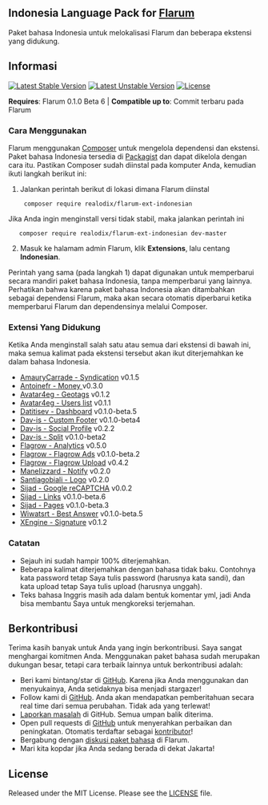 ## Indonesia Language Pack for [Flarum](http://flarum.org/)

Paket bahasa Indonesia untuk melokalisasi Flarum dan beberapa ekstensi yang didukung.

## Informasi
[![Latest Stable Version](https://poser.pugx.org/realodix/flarum-ext-indonesian/v/stable)](https://packagist.org/packages/realodix/flarum-ext-indonesian) [![Latest Unstable Version](https://poser.pugx.org/realodix/flarum-ext-indonesian/v/unstable)](https://packagist.org/packages/realodix/flarum-ext-indonesian) [![License](https://poser.pugx.org/realodix/flarum-ext-indonesian/license)](https://packagist.org/packages/realodix/flarum-ext-indonesian)

**Requires**: Flarum 0.1.0 Beta 6 | **Compatible up to**: Commit terbaru pada Flarum


### Cara Menggunakan
Flarum menggunakan [Composer](https://getcomposer.org/) untuk mengelola dependensi dan ekstensi. Paket bahasa Indonesia tersedia di [Packagist](https://packagist.org/packages/realodix/flarum-ext-indonesian) dan dapat dikelola dengan cara itu. Pastikan Composer sudah diinstal pada komputer Anda, kemudian ikuti langkah berikut ini:

1. Jalankan perintah berikut di lokasi dimana Flarum diinstal

        composer require realodix/flarum-ext-indonesian

 Jika Anda ingin menginstall versi tidak stabil, maka jalankan perintah ini

       composer require realodix/flarum-ext-indonesian dev-master

2. Masuk ke halamam admin Flarum, klik **Extensions**, lalu centang **Indonesian**.

Perintah yang sama (pada langkah 1) dapat digunakan untuk memperbarui secara mandiri paket bahasa Indonesia, tanpa memperbarui yang lainnya. Perhatikan bahwa karena paket bahasa Indonesia akan ditambahkan sebagai dependensi Flarum, maka akan secara otomatis diperbarui ketika memperbarui Flarum dan dependensinya melalui Composer.


### Extensi Yang Didukung
Ketika Anda menginstall salah satu atau semua dari ekstensi di bawah ini, maka semua kalimat pada ekstensi tersebut akan ikut diterjemahkan ke dalam bahasa Indonesia.

- [AmauryCarrade - Syndication](https://github.com/AmauryCarrade/flarum-ext-syndication) v0.1.5
- [Antoinefr - Money ](https://github.com/AntoineFr/flarum-ext-money) v0.3.0
- [Avatar4eg - Geotags](https://github.com/avatar4eg/flarum-ext-geotags) v0.1.2
- [Avatar4eg - Users list](https://github.com/Avatar4eg/flarum-ext-users-list) v0.1.1
- [Datitisev - Dashboard](https://github.com/datitisev/flarum-ext-admindashboard) v0.1.0-beta.5
- [Dav-is - Custom Footer](https://github.com/dav-is/flarum-ext-customfooter) v0.1.0-beta4
- [Dav-is - Social Profile](https://github.com/dav-is/flarum-ext-socialprofile) v0.2.2
- [Dav-is - Split](https://github.com/dav-is/flarum-ext-split) v0.1.0-beta2
- [Flagrow - Analytics](https://github.com/flagrow/flarum-ext-analytics) v0.5.0
- [Flagrow - Flagrow Ads](https://github.com/flagrow/ads) v0.1.0-beta.2
- [Flagrow - Flagrow Upload](https://github.com/flagrow/upload) v0.4.2
- [Manelizzard - Notify](https://github.com/manelizzard/flarum-notify) v0.2.0
- [Santiagobiali - Logo](https://github.com/santiagobiali/flarum-ext-logo) v0.2.0
- [Sijad - Google reCAPTCHA](https://github.com/sijad/flarum-ext-recaptcha) v0.0.2
- [Sijad - Links](https://github.com/sijad/flarum-ext-links) v0.1.0-beta.6
- [Sijad - Pages](https://github.com/sijad/flarum-ext-pages) v0.1.0-beta.3
- [Wiwatsrt - Best Answer](https://github.com/wiwatsrt/flarum-ext-best-answer) v0.1.0-beta.5
- [XEngine - Signature](https://github.com/XEngine/flarum-ext-signature) v0.1.2



### Catatan
- Sejauh ini sudah hampir 100% diterjemahkan.
- Beberapa kalimat diterjemahkan dengan bahasa tidak baku. Contohnya kata password tetap Saya tulis password (harusnya kata sandi), dan kata upload tetap Saya tulis upload (harusnya unggah).
- Teks bahasa Inggris masih ada dalam bentuk komentar yml, jadi Anda bisa membantu Saya untuk mengkoreksi terjemahan.


## Berkontribusi
Terima kasih banyak untuk Anda yang ingin berkontribusi. Saya sangat menghargai komitmen Anda. Menggunakan paket bahasa sudah merupakan dukungan besar, tetapi cara terbaik lainnya untuk berkontribusi adalah:

- Beri kami bintang/star di [GitHub](https://github.com/realodix/flarum-ext-indonesian). Karena jika Anda menggunakan dan menyukainya, Anda setidaknya bisa menjadi stargazer!
- Follow kami di [GitHub](https://github.com/realodix/flarum-ext-indonesian). Anda akan mendapatkan pemberitahuan secara real time dari semua perubahan. Tidak ada yang terlewat!
- [Laporkan masalah](https://github.com/realodix/flarum-ext-indonesian/issues) di GitHub. Semua umpan balik diterima.
- Open pull requests di [GitHub](https://github.com/realodix/flarum-ext-indonesian) untuk menyerahkan perbaikan dan peningkatan. Otomatis terdaftar sebagai [kontributor](https://github.com/realodix/flarum-ext-indonesian/graphs/contributors)!
- Bergabung dengan [diskusi paket bahasa](https://discuss.flarum.org/d/1358-indonesian-language-pack) di Flarum.
- Mari kita kopdar jika Anda sedang berada di dekat Jakarta!


## License
Released under the MIT License. Please see the [LICENSE](https://github.com/realodix/flarum-ext-indonesian/blob/master/LICENSE) file.
